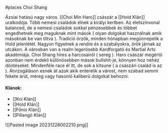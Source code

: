 #places
Choi Shang

Ázsiai hatású nagy város. [[Choi Min Haro]] császár a [[Hold Klán]] uralkodója. Több nemesi családok élnek a királyi kertben. Az életszínvonal balanced, de a nemesi családok sokkal pénzesebbek és többet engedhetnek meg maguknak mint mások ( olyan dolgokat használnak amik másoknak be van tiltva ). Tradició örzök, minden hónapban megünnepelik a Hold jelenlétét. Nagyon figyelnek a rendre és a szabályokra, örök járnak az utcákon. A városban van a realm legerösebb Kardforgató és Martial Arts akadémiája. Choi Shang híres a harcosairól ( sereg ). Haro császár megértö azonban nem érdekli különösebben mások bullshit-je, könnyen hoz nehéz döntéseket. Mindenféle race él itt, de sok a kitsune ( a császári család is az ). Átvizsgáláson esnek át azok akik enterelik a várost, nem szabad semmi fekete árút, méreg vagy hasonló kaliberü dolgokat behozni.

#### Klánok:
- [[Koi Klán]]
- [[Hold Klán]]
- [[Főnix Klán]]
- [[Pillangó Klán]]

![[Pasted image 20231228002210.png]]